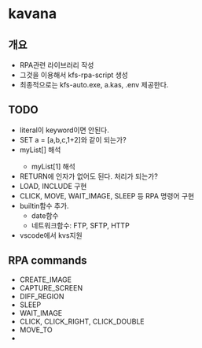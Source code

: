 # kavana

## 개요

- RPA관련 라이브러리 작성
- 그것을 이용해서 kfs-rpa-script 생성
- 최종적으로는 kfs-auto.exe, a.kas, .env  제공한다.

## TODO

- literal이 keyword이면 안된다.
- SET a = [a,b,c,1+2]와 같이 되는가?
- myList[<express>] 해석
  - myList[1] 해석
- RETURN에 인자가 없어도 된다. 처리가 되는가?
- LOAD, INCLUDE 구현
- CLICK, MOVE, WAIT_IMAGE, SLEEP 등 RPA 명령어 구현
- builtin함수 추가.
    - date함수
    - 네트워크함수: FTP, SFTP, HTTP
- vscode에서 kvs지원

## RPA commands

- CREATE_IMAGE
- CAPTURE_SCREEN
- DIFF_REGION
- SLEEP
- WAIT_IMAGE
- CLICK, CLICK_RIGHT, CLICK_DOUBLE
- MOVE_TO 
- 
